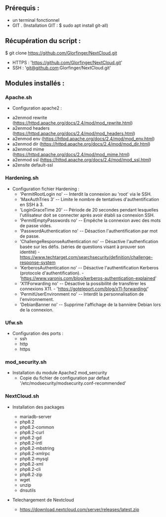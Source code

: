 ## Prérequis : 
* un terminal fonctionnel
* GIT . (Installation GIT : $ sudo apt install git-all)

## Récupération du script : 

$ git clone https://github.com/Glorfinger/NextCloud.git

* HTTPS : 'https://github.com/Glorfinger/NextCloud.git'
* SSH : 'git@github.com:Glorfinger/NextCloud.git'

## Modules installés :

### Apache.sh
- Configuration apache2 :
 * a2enmod rewrite (https://httpd.apache.org/docs/2.4/mod/mod_rewrite.html)
 * a2enmod headers (https://httpd.apache.org/docs/2.4/mod/mod_headers.html)
 * a2enmod env (https://httpd.apache.org/docs/2.4/mod/mod_env.html)
 * a2enmod dir (https://httpd.apache.org/docs/2.4/mod/mod_dir.html)
 * a2enmod mime (https://httpd.apache.org/docs/2.4/mod/mod_mime.html)
 * a2enmod ssl (https://httpd.apache.org/docs/2.4/mod/mod_ssl.html)
 * a2ensite default-ssl

### Hardening.sh
- Configuration fichier Hardening :
  * 'PermitRootLogin no' -- Interdit la connexion au 'root' via le SSH.
  * 'MaxAuthTries 3' -- Limite le nombre de tentatives d'authentification en SSH à 3.
  * 'LoginGraceTime 20' -- Période de 20 secondes pendant lesquelles l'utilisateur doit se connecter après avoir établi sa connexion SSH.
  * 'PermitEmptyPasswords no' -- Empêche la connexion avec des mots de passe vides.
  * 'PasswordAuthentication no' -- Désaction l'authentification par mot de passe.
  * 'ChallengeResponseAuthentication no' -- Désactive l'authenfication basée sur les défis. (séries de questions visant à prouver son identité) - https://www.techtarget.com/searchsecurity/definition/challenge-response-system
  * 'KerberosAuthentication no' -- Désactive l'authentification Kerberos (protocole d'authentification). - 'https://www.varonis.com/blog/kerberos-authentication-explained'
  * 'X11Forwarding no' -- Désactive la possibilité de transférer les connexions X11. - 'https://goteleport.com/blog/x11-forwarding/'
  * 'PermitUserEnvironment no' -- Interdit la personnalisation de l'environnement.
  * 'DebianBanner no' -- Supprime l'affichage de la bannière Debian lors de la connexion.


### Ufw.sh
- Configuration des ports :
   * ssh
   * http
   * https

### mod_security.sh
- Installation du module Apache2 mod_sercurity
  * Copie du fichier de configuration par defaut '/etc/modsecurity/modsecurity.conf-recommended'
 


### NextCloud.sh
- Installation des packages
   * mariadb-server
   * php8.2
   * php8.2-common
   * php8.2-curl
   * php8.2-gd
   * php8.2-intl
   * php8.2-mbstring
   * php8.2-xmlrpc
   * php8.2-mysql
   * php8.2-xml
   * php8.2-cli
   * php8.2-zip
   * wget
   * unzip
   * dnsutils
     
 - Telechargement de Nextcloud
   * https://download.nextcloud.com/server/releases/latest.zip
     
